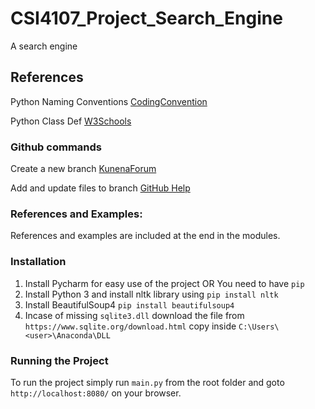 # CSI4107_Project_Search_Engine

A search engine

## References

Python Naming Conventions [CodingConvention](https://visualgit.readthedocs.io/en/latest/pages/naming_convention.html)

Python Class Def [W3Schools](https://www.w3schools.com/python/python_classes.asp)

### Github commands

Create a new branch [KunenaForum](https://github.com/Kunena/Kunena-Forum/wiki/Create-a-new-branch-with-git-and-manage-branches)

Add and update files to branch [GitHub Help](https://help.github.com/en/github/managing-files-in-a-repository/adding-a-file-to-a-repository-using-the-command-line)

### References and Examples:

References and examples are included at the end in the modules.

### Installation

1. Install Pycharm for easy use of the project
   OR
   You need to have `pip`
1. Install Python 3 and install nltk library using `pip install nltk`
1. Install BeautifulSoup4 `pip install beautifulsoup4`
1. Incase of missing `sqlite3.dll` download the file from `https://www.sqlite.org/download.html` copy inside `C:\Users\<user>\Anaconda\DLL`

### Running the Project

To run the project simply run `main.py` from the root folder and goto `http://localhost:8080/` on your browser.
